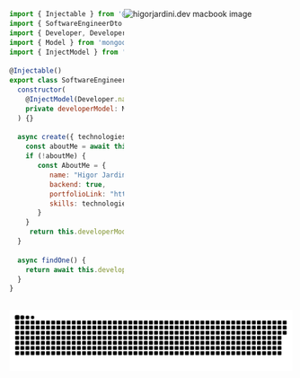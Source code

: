 <a target="_blank" href="https://higorjardini.dev/"><img src="https://github.com/HigorJardini/HigorJardini/blob/main/higorjardini.dev.png?raw=true" alt="higorjardini.dev macbook image" min-width="300px" max-width="300px" width="300px" align="right"></a>

```js
import { Injectable } from '@higorjardini/common';
import { SoftwareEngineerDto } from './dto/software-enginner.dto';
import { Developer, DeveloperDocument } from './schemas/sf.schemas';
import { Model } from 'mongoose';
import { InjectModel } from '@higorjardini/mongoose';

@Injectable()
export class SoftwareEngineerService {
  constructor(
    @InjectModel(Developer.name)
    private developerModel: Model<DeveloperDocument>,
  ) {}

  async create({ technologies }:  SoftwareEngineerDto) {
    const aboutMe = await this.findOne();
    if (!aboutMe) {
       const AboutMe = {
          name: "Higor Jardini",
          backend: true,
          portfolioLink: "https://higorjardini.dev/",
          skills: technologies
       }
    }
     return this.developerModel.create({ AboutMe });
  }

  async findOne() {
    return await this.developerModel.find().exec();
  }
}
```

##

![Snake animation](https://github.com/HigorJardini/Higorjardini/blob/output/github-contribution-grid-snake.svg)

